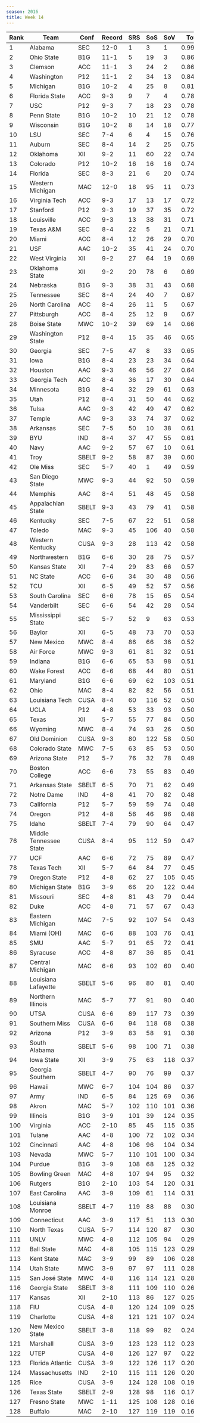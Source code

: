 ```yaml
---
season: 2016
title: Week 14
---
```

<table class="display"><thead><tr><th>Rank</th><th>Team</th><th>Conf</th><th>Record</th><th>SRS</th><th>SoS</th><th>SoV</th><th>Total</th></tr></thead><tbody>
<tr><td>1</td><td>Alabama</td><td>SEC</td><td>12-0</td><td>1</td><td>3</td><td>1</td><td>0.99567</td></tr>
<tr><td>2</td><td>Ohio State</td><td>B1G</td><td>11-1</td><td>5</td><td>19</td><td>3</td><td>0.86816</td></tr>
<tr><td>3</td><td>Clemson</td><td>ACC</td><td>11-1</td><td>3</td><td>24</td><td>2</td><td>0.86428</td></tr>
<tr><td>4</td><td>Washington</td><td>P12</td><td>11-1</td><td>2</td><td>34</td><td>13</td><td>0.84361</td></tr>
<tr><td>5</td><td>Michigan</td><td>B1G</td><td>10-2</td><td>4</td><td>25</td><td>8</td><td>0.81981</td></tr>
<tr><td>6</td><td>Florida State</td><td>ACC</td><td>9-3</td><td>9</td><td>7</td><td>4</td><td>0.78941</td></tr>
<tr><td>7</td><td>USC</td><td>P12</td><td>9-3</td><td>7</td><td>18</td><td>23</td><td>0.78690</td></tr>
<tr><td>8</td><td>Penn State</td><td>B1G</td><td>10-2</td><td>10</td><td>21</td><td>12</td><td>0.78045</td></tr>
<tr><td>9</td><td>Wisconsin</td><td>B1G</td><td>10-2</td><td>8</td><td>14</td><td>18</td><td>0.77421</td></tr>
<tr><td>10</td><td>LSU</td><td>SEC</td><td>7-4</td><td>6</td><td>4</td><td>15</td><td>0.76257</td></tr>
<tr><td>11</td><td>Auburn</td><td>SEC</td><td>8-4</td><td>14</td><td>2</td><td>25</td><td>0.75994</td></tr>
<tr><td>12</td><td>Oklahoma</td><td>XII</td><td>9-2</td><td>11</td><td>60</td><td>22</td><td>0.74975</td></tr>
<tr><td>13</td><td>Colorado</td><td>P12</td><td>10-2</td><td>16</td><td>16</td><td>16</td><td>0.74242</td></tr>
<tr><td>14</td><td>Florida</td><td>SEC</td><td>8-3</td><td>21</td><td>6</td><td>20</td><td>0.74185</td></tr>
<tr><td>15</td><td>Western Michigan</td><td>MAC</td><td>12-0</td><td>18</td><td>95</td><td>11</td><td>0.73419</td></tr>
<tr><td>16</td><td>Virginia Tech</td><td>ACC</td><td>9-3</td><td>17</td><td>13</td><td>17</td><td>0.72668</td></tr>
<tr><td>17</td><td>Stanford</td><td>P12</td><td>9-3</td><td>19</td><td>37</td><td>35</td><td>0.72323</td></tr>
<tr><td>18</td><td>Louisville</td><td>ACC</td><td>9-3</td><td>13</td><td>38</td><td>31</td><td>0.71710</td></tr>
<tr><td>19</td><td>Texas A&M</td><td>SEC</td><td>8-4</td><td>22</td><td>5</td><td>21</td><td>0.71295</td></tr>
<tr><td>20</td><td>Miami</td><td>ACC</td><td>8-4</td><td>12</td><td>26</td><td>29</td><td>0.70135</td></tr>
<tr><td>21</td><td>USF</td><td>AAC</td><td>10-2</td><td>35</td><td>41</td><td>24</td><td>0.70125</td></tr>
<tr><td>22</td><td>West Virginia</td><td>XII</td><td>9-2</td><td>27</td><td>64</td><td>19</td><td>0.69916</td></tr>
<tr><td>23</td><td>Oklahoma State</td><td>XII</td><td>9-2</td><td>20</td><td>78</td><td>6</td><td>0.69061</td></tr>
<tr><td>24</td><td>Nebraska</td><td>B1G</td><td>9-3</td><td>38</td><td>31</td><td>43</td><td>0.68702</td></tr>
<tr><td>25</td><td>Tennessee</td><td>SEC</td><td>8-4</td><td>24</td><td>40</td><td>7</td><td>0.67999</td></tr>
<tr><td>26</td><td>North Carolina</td><td>ACC</td><td>8-4</td><td>26</td><td>11</td><td>5</td><td>0.67804</td></tr>
<tr><td>27</td><td>Pittsburgh</td><td>ACC</td><td>8-4</td><td>25</td><td>12</td><td>9</td><td>0.67276</td></tr>
<tr><td>28</td><td>Boise State</td><td>MWC</td><td>10-2</td><td>39</td><td>69</td><td>14</td><td>0.66998</td></tr>
<tr><td>29</td><td>Washington State</td><td>P12</td><td>8-4</td><td>15</td><td>35</td><td>46</td><td>0.65503</td></tr>
<tr><td>30</td><td>Georgia</td><td>SEC</td><td>7-5</td><td>47</td><td>8</td><td>33</td><td>0.65474</td></tr>
<tr><td>31</td><td>Iowa</td><td>B1G</td><td>8-4</td><td>23</td><td>23</td><td>34</td><td>0.64798</td></tr>
<tr><td>32</td><td>Houston</td><td>AAC</td><td>9-3</td><td>46</td><td>56</td><td>27</td><td>0.64459</td></tr>
<tr><td>33</td><td>Georgia Tech</td><td>ACC</td><td>8-4</td><td>36</td><td>17</td><td>30</td><td>0.64424</td></tr>
<tr><td>34</td><td>Minnesota</td><td>B1G</td><td>8-4</td><td>32</td><td>29</td><td>61</td><td>0.63415</td></tr>
<tr><td>35</td><td>Utah</td><td>P12</td><td>8-4</td><td>31</td><td>50</td><td>44</td><td>0.62703</td></tr>
<tr><td>36</td><td>Tulsa</td><td>AAC</td><td>9-3</td><td>42</td><td>49</td><td>47</td><td>0.62436</td></tr>
<tr><td>37</td><td>Temple</td><td>AAC</td><td>9-3</td><td>33</td><td>74</td><td>37</td><td>0.62120</td></tr>
<tr><td>38</td><td>Arkansas</td><td>SEC</td><td>7-5</td><td>50</td><td>10</td><td>38</td><td>0.61784</td></tr>
<tr><td>39</td><td>BYU</td><td>IND</td><td>8-4</td><td>37</td><td>47</td><td>55</td><td>0.61628</td></tr>
<tr><td>40</td><td>Navy</td><td>AAC</td><td>9-2</td><td>57</td><td>67</td><td>10</td><td>0.61510</td></tr>
<tr><td>41</td><td>Troy</td><td>SBELT</td><td>9-2</td><td>58</td><td>87</td><td>39</td><td>0.60489</td></tr>
<tr><td>42</td><td>Ole Miss</td><td>SEC</td><td>5-7</td><td>40</td><td>1</td><td>49</td><td>0.59913</td></tr>
<tr><td>43</td><td>San Diego State</td><td>MWC</td><td>9-3</td><td>44</td><td>92</td><td>50</td><td>0.59871</td></tr>
<tr><td>44</td><td>Memphis</td><td>AAC</td><td>8-4</td><td>51</td><td>48</td><td>45</td><td>0.58730</td></tr>
<tr><td>45</td><td>Appalachian State</td><td>SBELT</td><td>9-3</td><td>43</td><td>79</td><td>41</td><td>0.58519</td></tr>
<tr><td>46</td><td>Kentucky</td><td>SEC</td><td>7-5</td><td>67</td><td>22</td><td>51</td><td>0.58337</td></tr>
<tr><td>47</td><td>Toledo</td><td>MAC</td><td>9-3</td><td>45</td><td>106</td><td>40</td><td>0.58235</td></tr>
<tr><td>48</td><td>Western Kentucky</td><td>CUSA</td><td>9-3</td><td>28</td><td>113</td><td>42</td><td>0.58202</td></tr>
<tr><td>49</td><td>Northwestern</td><td>B1G</td><td>6-6</td><td>30</td><td>28</td><td>75</td><td>0.57472</td></tr>
<tr><td>50</td><td>Kansas State</td><td>XII</td><td>7-4</td><td>29</td><td>83</td><td>66</td><td>0.57382</td></tr>
<tr><td>51</td><td>NC State</td><td>ACC</td><td>6-6</td><td>34</td><td>30</td><td>48</td><td>0.56660</td></tr>
<tr><td>52</td><td>TCU</td><td>XII</td><td>6-5</td><td>49</td><td>52</td><td>57</td><td>0.56373</td></tr>
<tr><td>53</td><td>South Carolina</td><td>SEC</td><td>6-6</td><td>78</td><td>15</td><td>65</td><td>0.54925</td></tr>
<tr><td>54</td><td>Vanderbilt</td><td>SEC</td><td>6-6</td><td>54</td><td>42</td><td>28</td><td>0.54016</td></tr>
<tr><td>55</td><td>Mississippi State</td><td>SEC</td><td>5-7</td><td>52</td><td>9</td><td>63</td><td>0.53922</td></tr>
<tr><td>56</td><td>Baylor</td><td>XII</td><td>6-5</td><td>48</td><td>73</td><td>70</td><td>0.53369</td></tr>
<tr><td>57</td><td>New Mexico</td><td>MWC</td><td>8-4</td><td>86</td><td>66</td><td>36</td><td>0.52295</td></tr>
<tr><td>58</td><td>Air Force</td><td>MWC</td><td>9-3</td><td>61</td><td>81</td><td>32</td><td>0.51859</td></tr>
<tr><td>59</td><td>Indiana</td><td>B1G</td><td>6-6</td><td>65</td><td>53</td><td>98</td><td>0.51362</td></tr>
<tr><td>60</td><td>Wake Forest</td><td>ACC</td><td>6-6</td><td>68</td><td>44</td><td>80</td><td>0.51253</td></tr>
<tr><td>61</td><td>Maryland</td><td>B1G</td><td>6-6</td><td>69</td><td>62</td><td>103</td><td>0.51184</td></tr>
<tr><td>62</td><td>Ohio</td><td>MAC</td><td>8-4</td><td>82</td><td>82</td><td>56</td><td>0.51016</td></tr>
<tr><td>63</td><td>Louisiana Tech</td><td>CUSA</td><td>8-4</td><td>60</td><td>116</td><td>52</td><td>0.50999</td></tr>
<tr><td>64</td><td>UCLA</td><td>P12</td><td>4-8</td><td>53</td><td>33</td><td>93</td><td>0.50379</td></tr>
<tr><td>65</td><td>Texas</td><td>XII</td><td>5-7</td><td>55</td><td>77</td><td>84</td><td>0.50331</td></tr>
<tr><td>66</td><td>Wyoming</td><td>MWC</td><td>8-4</td><td>74</td><td>93</td><td>26</td><td>0.50269</td></tr>
<tr><td>67</td><td>Old Dominion</td><td>CUSA</td><td>9-3</td><td>80</td><td>122</td><td>58</td><td>0.50038</td></tr>
<tr><td>68</td><td>Colorado State</td><td>MWC</td><td>7-5</td><td>63</td><td>85</td><td>53</td><td>0.50000</td></tr>
<tr><td>69</td><td>Arizona State</td><td>P12</td><td>5-7</td><td>76</td><td>32</td><td>78</td><td>0.49917</td></tr>
<tr><td>70</td><td>Boston College</td><td>ACC</td><td>6-6</td><td>73</td><td>55</td><td>83</td><td>0.49778</td></tr>
<tr><td>71</td><td>Arkansas State</td><td>SBELT</td><td>6-5</td><td>70</td><td>71</td><td>62</td><td>0.49381</td></tr>
<tr><td>72</td><td>Notre Dame</td><td>IND</td><td>4-8</td><td>41</td><td>70</td><td>82</td><td>0.48893</td></tr>
<tr><td>73</td><td>California</td><td>P12</td><td>5-7</td><td>59</td><td>59</td><td>74</td><td>0.48147</td></tr>
<tr><td>74</td><td>Oregon</td><td>P12</td><td>4-8</td><td>56</td><td>46</td><td>96</td><td>0.48032</td></tr>
<tr><td>75</td><td>Idaho</td><td>SBELT</td><td>7-4</td><td>79</td><td>90</td><td>64</td><td>0.47657</td></tr>
<tr><td>76</td><td>Middle Tennessee State</td><td>CUSA</td><td>8-4</td><td>95</td><td>112</td><td>59</td><td>0.47476</td></tr>
<tr><td>77</td><td>UCF</td><td>AAC</td><td>6-6</td><td>72</td><td>75</td><td>89</td><td>0.47327</td></tr>
<tr><td>78</td><td>Texas Tech</td><td>XII</td><td>5-7</td><td>64</td><td>84</td><td>77</td><td>0.45571</td></tr>
<tr><td>79</td><td>Oregon State</td><td>P12</td><td>4-8</td><td>62</td><td>27</td><td>105</td><td>0.45185</td></tr>
<tr><td>80</td><td>Michigan State</td><td>B1G</td><td>3-9</td><td>66</td><td>20</td><td>122</td><td>0.44604</td></tr>
<tr><td>81</td><td>Missouri</td><td>SEC</td><td>4-8</td><td>81</td><td>43</td><td>79</td><td>0.44004</td></tr>
<tr><td>82</td><td>Duke</td><td>ACC</td><td>4-8</td><td>71</td><td>57</td><td>67</td><td>0.43359</td></tr>
<tr><td>83</td><td>Eastern Michigan</td><td>MAC</td><td>7-5</td><td>92</td><td>107</td><td>54</td><td>0.43249</td></tr>
<tr><td>84</td><td>Miami (OH)</td><td>MAC</td><td>6-6</td><td>88</td><td>103</td><td>76</td><td>0.41575</td></tr>
<tr><td>85</td><td>SMU</td><td>AAC</td><td>5-7</td><td>91</td><td>65</td><td>72</td><td>0.41482</td></tr>
<tr><td>86</td><td>Syracuse</td><td>ACC</td><td>4-8</td><td>87</td><td>36</td><td>85</td><td>0.41455</td></tr>
<tr><td>87</td><td>Central Michigan</td><td>MAC</td><td>6-6</td><td>93</td><td>102</td><td>60</td><td>0.40469</td></tr>
<tr><td>88</td><td>Louisiana Lafayette</td><td>SBELT</td><td>5-6</td><td>96</td><td>80</td><td>81</td><td>0.40406</td></tr>
<tr><td>89</td><td>Northern Illinois</td><td>MAC</td><td>5-7</td><td>77</td><td>91</td><td>90</td><td>0.40220</td></tr>
<tr><td>90</td><td>UTSA</td><td>CUSA</td><td>6-6</td><td>89</td><td>117</td><td>73</td><td>0.39047</td></tr>
<tr><td>91</td><td>Southern Miss</td><td>CUSA</td><td>6-6</td><td>94</td><td>118</td><td>68</td><td>0.38873</td></tr>
<tr><td>92</td><td>Arizona</td><td>P12</td><td>3-9</td><td>83</td><td>58</td><td>91</td><td>0.38179</td></tr>
<tr><td>93</td><td>South Alabama</td><td>SBELT</td><td>5-6</td><td>98</td><td>100</td><td>71</td><td>0.38109</td></tr>
<tr><td>94</td><td>Iowa State</td><td>XII</td><td>3-9</td><td>75</td><td>63</td><td>118</td><td>0.37759</td></tr>
<tr><td>95</td><td>Georgia Southern</td><td>SBELT</td><td>4-7</td><td>90</td><td>76</td><td>99</td><td>0.37484</td></tr>
<tr><td>96</td><td>Hawaii</td><td>MWC</td><td>6-7</td><td>104</td><td>104</td><td>86</td><td>0.37374</td></tr>
<tr><td>97</td><td>Army</td><td>IND</td><td>6-5</td><td>84</td><td>125</td><td>69</td><td>0.36209</td></tr>
<tr><td>98</td><td>Akron</td><td>MAC</td><td>5-7</td><td>102</td><td>110</td><td>101</td><td>0.36076</td></tr>
<tr><td>99</td><td>Illinois</td><td>B1G</td><td>3-9</td><td>101</td><td>39</td><td>124</td><td>0.35959</td></tr>
<tr><td>100</td><td>Virginia</td><td>ACC</td><td>2-10</td><td>85</td><td>45</td><td>115</td><td>0.35526</td></tr>
<tr><td>101</td><td>Tulane</td><td>AAC</td><td>4-8</td><td>100</td><td>72</td><td>102</td><td>0.34588</td></tr>
<tr><td>102</td><td>Cincinnati</td><td>AAC</td><td>4-8</td><td>106</td><td>96</td><td>104</td><td>0.34481</td></tr>
<tr><td>103</td><td>Nevada</td><td>MWC</td><td>5-7</td><td>110</td><td>101</td><td>100</td><td>0.34445</td></tr>
<tr><td>104</td><td>Purdue</td><td>B1G</td><td>3-9</td><td>108</td><td>68</td><td>125</td><td>0.32456</td></tr>
<tr><td>105</td><td>Bowling Green</td><td>MAC</td><td>4-8</td><td>107</td><td>94</td><td>95</td><td>0.32166</td></tr>
<tr><td>106</td><td>Rutgers</td><td>B1G</td><td>2-10</td><td>103</td><td>54</td><td>120</td><td>0.31936</td></tr>
<tr><td>107</td><td>East Carolina</td><td>AAC</td><td>3-9</td><td>109</td><td>61</td><td>114</td><td>0.31570</td></tr>
<tr><td>108</td><td>Louisiana Monroe</td><td>SBELT</td><td>4-7</td><td>119</td><td>88</td><td>88</td><td>0.30439</td></tr>
<tr><td>109</td><td>Connecticut</td><td>AAC</td><td>3-9</td><td>117</td><td>51</td><td>113</td><td>0.30387</td></tr>
<tr><td>110</td><td>North Texas</td><td>CUSA</td><td>5-7</td><td>114</td><td>120</td><td>87</td><td>0.30164</td></tr>
<tr><td>111</td><td>UNLV</td><td>MWC</td><td>4-8</td><td>112</td><td>105</td><td>94</td><td>0.29810</td></tr>
<tr><td>112</td><td>Ball State</td><td>MAC</td><td>4-8</td><td>105</td><td>115</td><td>123</td><td>0.29701</td></tr>
<tr><td>113</td><td>Kent State</td><td>MAC</td><td>3-9</td><td>99</td><td>89</td><td>106</td><td>0.28861</td></tr>
<tr><td>114</td><td>Utah State</td><td>MWC</td><td>3-9</td><td>97</td><td>97</td><td>111</td><td>0.28681</td></tr>
<tr><td>115</td><td>San José State</td><td>MWC</td><td>4-8</td><td>116</td><td>114</td><td>121</td><td>0.28561</td></tr>
<tr><td>116</td><td>Georgia State</td><td>SBELT</td><td>3-8</td><td>111</td><td>109</td><td>110</td><td>0.26266</td></tr>
<tr><td>117</td><td>Kansas</td><td>XII</td><td>2-10</td><td>113</td><td>86</td><td>127</td><td>0.25601</td></tr>
<tr><td>118</td><td>FIU</td><td>CUSA</td><td>4-8</td><td>120</td><td>124</td><td>109</td><td>0.25269</td></tr>
<tr><td>119</td><td>Charlotte</td><td>CUSA</td><td>4-8</td><td>121</td><td>121</td><td>107</td><td>0.24815</td></tr>
<tr><td>120</td><td>New Mexico State</td><td>SBELT</td><td>3-8</td><td>118</td><td>99</td><td>92</td><td>0.24529</td></tr>
<tr><td>121</td><td>Marshall</td><td>CUSA</td><td>3-9</td><td>123</td><td>123</td><td>112</td><td>0.23217</td></tr>
<tr><td>122</td><td>UTEP</td><td>CUSA</td><td>4-8</td><td>126</td><td>127</td><td>97</td><td>0.22059</td></tr>
<tr><td>123</td><td>Florida Atlantic</td><td>CUSA</td><td>3-9</td><td>122</td><td>126</td><td>117</td><td>0.20938</td></tr>
<tr><td>124</td><td>Massachusetts</td><td>IND</td><td>2-10</td><td>115</td><td>111</td><td>126</td><td>0.20599</td></tr>
<tr><td>125</td><td>Rice</td><td>CUSA</td><td>3-9</td><td>124</td><td>128</td><td>108</td><td>0.19972</td></tr>
<tr><td>126</td><td>Texas State</td><td>SBELT</td><td>2-9</td><td>128</td><td>98</td><td>116</td><td>0.17752</td></tr>
<tr><td>127</td><td>Fresno State</td><td>MWC</td><td>1-11</td><td>125</td><td>108</td><td>128</td><td>0.16567</td></tr>
<tr><td>128</td><td>Buffalo</td><td>MAC</td><td>2-10</td><td>127</td><td>119</td><td>119</td><td>0.16343</td></tr>
</tbody></table>

